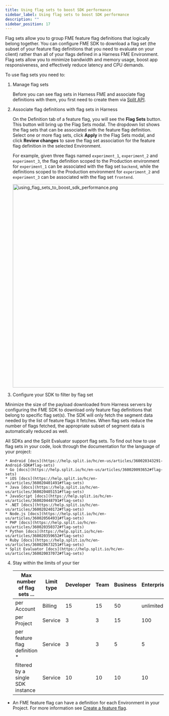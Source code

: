 ```yaml
---
title: Using flag sets to boost SDK performance
sidebar_label: Using flag sets to boost SDK performance
description: ""
sidebar_position: 17
---
```


<p>
  <button hidden style={{borderRadius:'8px', border:'1px', fontFamily:'Courier New', fontWeight:'800', textAlign:'left'}}> help.split.io link: https://help.split.io/hc/en-us/articles/22256278916621-Using-flag-sets-to-boost-SDK-performance <br /> ✘ images still hosted on help.split.io </button>
</p>

Flag sets allow you to group FME feature flag definitions that logically belong together. You can configure FME SDK to download a flag set (the subset of your feature flag definitions that you need to evaluate on your client) rather than all of your flags defined in a Harness FME Environment. Flag sets allow you to minimize bandwidth and memory usage, boost app responsiveness, and effectively reduce latency and CPU demands.

To use flag sets you need to:

1. Manage flag sets

   Before you can see flag sets in Harness FME and associate flag definitions with them, you first need to create them via [Split API](https://docs.split.io/reference/create-flag-set).

2. Associate flag definitions with flag sets in Harness

   On the Definition tab of a feature flag, you will see the **Flag Sets** button. This button will bring up the Flag Sets modal. The dropdown list shows the flag sets that can be associated with the feature flag definition. Select one or more flag sets, click **Apply** in the Flag Sets modal, and click **Review changes** to save the flag set association for the feature flag definition in the selected Environment.

   For example, given three flags named `experiment_1`, `experiment_2` and `experiment_3`, the flag definition scoped to the Production environment for `experiment_1` can be associated with the flag set `backend`, while the definitions scoped to the Production environment for `experiment_2` and `experiment_3` can be associated with the flag set `frontend`.

   <p class="wysiwyg-indent4">
      <img src="https://help.split.io/hc/article_attachments/30744719369229" alt="using_flag_sets_to_boost_sdk_performance.png" width="646" />
   </p>

3. Configure your SDK to filter by flag set

 Minimize the size of the payload downloaded from Harness servers by configuring the FME SDK to download only feature flag definitions that belong to specific flag set(s). The SDK will only fetch the segment data needed by the list of feature flags it fetches. When flag sets reduce the number of flags fetched, the appropriate subset of segment data is automatically reduced as well.

   All SDKs and the Split Evaluator support flag sets. To find out how to use flag sets in your code, look through the documentation for the language of your project:

    * Android [docs](https://help.split.io/hc/en-us/articles/360020343291-Android-SDK#flag-sets) 
    * Go [docs](https://help.split.io/hc/en-us/articles/360020093652#flag-sets) 
    * iOS [docs](https://help.split.io/hc/en-us/articles/360020401491#flag-sets)
    * Java [docs](https://help.split.io/hc/en-us/articles/360020405151#flag-sets)
    * JavaScript [docs](https://help.split.io/hc/en-us/articles/360020448791#flag-sets)
    * .NET [docs](https://help.split.io/hc/en-us/articles/360020240172#flag-sets)
    * Node.js [docs](https://help.split.io/hc/en-us/articles/360020564931#flag-sets)
    * PHP [docs](https://help.split.io/hc/en-us/articles/360020350372#flag-sets)
    * Python [docs](https://help.split.io/hc/en-us/articles/360020359652#flag-sets)
    * Ruby [docs](https://help.split.io/hc/en-us/articles/360020673251#flag-sets) 
    * Split Evaluator [docs](https://help.split.io/hc/en-us/articles/360020037072#flag-sets)

4. Stay within the limits of your tier


   | Max number of flag sets ... | Limit type | Developer | Team | Business | Enterprise | Trial |
   | --- | --- | --- | --- | --- | --- | --- |
   | per Account | Billing | 15 | 15 | 50 | unlimited | unlimited |
   | per Project | Service | 3 | 3 | 15 | 100 | 100 |
   | per feature flag definition * | Service | 3 | 3 | 5 | 5 | 5 |
   | filtered by a single SDK instance | Service | 10 | 10 | 10 | 10 | 10 |

* An FME feature flag can have a definition for each Environment in your Project. For more information see [Create a feature flag](https://help.split.io/hc/en-us/articles/9058495582349-Create-a-feature-flag).


